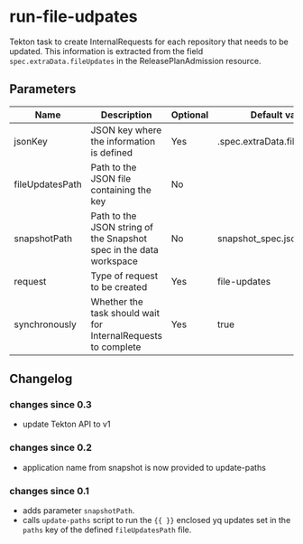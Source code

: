 # run-file-udpates

Tekton task to create InternalRequests for each repository that needs to be updated. This information is extracted from
the field `spec.extraData.fileUpdates` in the ReleasePlanAdmission resource.

## Parameters

| Name            | Description                                                   | Optional | Default value                 |
|-----------------|---------------------------------------------------------------|----------|-------------------------------|
| jsonKey         | JSON key where the information is defined                     | Yes      | .spec.extraData.fileUpdates[] |
| fileUpdatesPath | Path to the JSON file containing the key                      | No       |                               |
| snapshotPath    | Path to the JSON string of the Snapshot spec in the data workspace | No | snapshot_spec.json |
| request         | Type of request to be created                                 | Yes      | file-updates                  |
| synchronously   | Whether the task should wait for InternalRequests to complete | Yes      | true                          |

## Changelog

### changes since 0.3
- update Tekton API to v1

### changes since 0.2
- application name from snapshot is now provided to update-paths

### changes since 0.1
- adds parameter `snapshotPath`.
- calls `update-paths` script to run the `{{ }}` enclosed yq updates set in the `paths` key
  of the defined `fileUpdatesPath` file.

